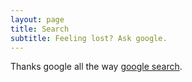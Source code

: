 ```yaml
---
layout: page
title: Search
subtitle: Feeling lost? Ask google.
---
```


Thanks google all the way [google search](http://google.com/cse).

<script>
  (function() {
    var cx = '002564930813028111966:hyn5jzmyqyu';
    var gcse = document.createElement('script'); 
    gcse.type = 'text/javascript'; 
    gcse.async = true; gcse.src = (document.location.protocol == 'https:' ? 'https:' : 'http:') + '//www.google.com/cse/cse.js?cx=' + cx; var s = document.getElementsByTagName('script')[0]; 
    s.parentNode.insertBefore(gcse, s); })(); 
</script>

